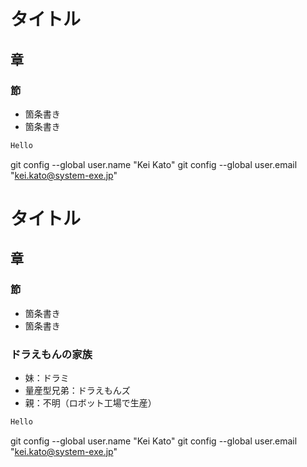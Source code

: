 # タイトル
## 章
### 節
- 箇条書き
- 箇条書き

```java
Hello
```

git config --global user.name "Kei Kato"
git config --global user.email "kei.kato@system-exe.jp"

# タイトル
## 章
### 節
- 箇条書き
- 箇条書き

### ドラえもんの家族
- 妹：ドラミ
- 量産型兄弟：ドラえもんズ
- 親：不明（ロボット工場で生産）

```java
Hello
```

git config --global user.name "Kei Kato"
git config --global user.email "kei.kato@system-exe.jp"